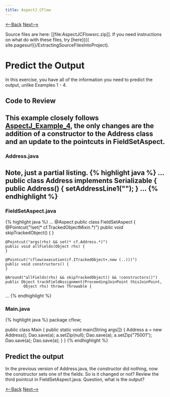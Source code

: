 ```yaml
---
title: AspectJ_CFlow
---
```

[<--Back]({{site.pagesurl}}/AspectJ_Self_Study) [Next-->]({{site.pagesurl}}/AspectJ_CFlow_ExpectedVersusActualOutput)

Source files are here: [[file:AspectJCFlowsrc.zip]]. If you need instructions on what do with these files, try [here]({{ site.pagesurl}}/ExtractingSourceFilesIntoProject).

# Predict the Output
In this exercise, you have all of the information you need to predict the output, unlike Examples 1 - 4.

## Code to Review
 This example closely follows [AspectJ_Example_4]({{site.pagesurl}}/AspectJ_Example_4), the only changes are the addition of a constructor to the Address class and an update to the pointcuts in FieldSetAspect.
----
### Address.java
Note, just a partial listing.
{% highlight java %}
...
public class Address implements Serializable {
    public Address() {
        setAddressLine1("");
    }
...
{% endhighlight %}
----
### FieldSetAspect.java
{% highlight java %}
...
@Aspect
public class FieldSetAspect {
    @Pointcut("!set(* cf.TrackedObjectMixin.*)")
    public void skipTrackedObject() {
    }

    @Pointcut("args(rhs) && set(* cf.Address.*)")
    public void allFields(Object rhs) {
    }
    
    @Pointcut("cflow(execution(cf.ITrackedObject+.new (..)))")
    public void constructors() {
    }

    @Around("allFields(rhs) && skipTrackedObject() && !constructors()")
    public Object trackFieldAssignment(ProceedingJoinPoint thisJoinPoint,
            Object rhs) throws Throwable {
...
{% endhighlight %}
### Main.java
{% highlight java %}
package cflow;

public class Main {
    public static void main(String args[]) {
        Address a = new Address();
        Dao.save(a);
        a.setZip(null);
        Dao.save(a);
        a.setZip("75001");
        Dao.save(a);
        Dao.save(a);
    }
}
{% endhighlight %}
## Predict the output
In the previous version of Address.java, the constructor did nothing, now the constructor sets one of the fields. So is it changed or not? Review the third pointcut in FieldSetAspect.java. Question, what is the output?

[<--Back]({{site.pagesurl}}/AspectJ_Self_Study) [Next-->]({{site.pagesurl}}/AspectJ_CFlow_ExpectedVersusActualOutput)
